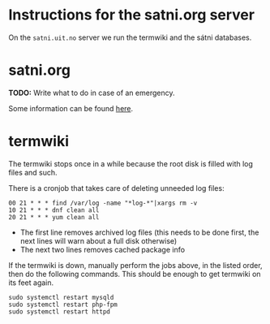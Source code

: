 Instructions for the satni.org server
=====================================

On the `satni.uit.no` server we run the termwiki and the sátni databases.

# satni.org

**TODO:** Write what to do in case of an emergency.

Some information can be found [here](../apps/satni/Setup.html).

# termwiki
The termwiki stops once in a while because the root disk is filled with log files and such.

There is a cronjob that takes care of deleting unneeded log files:
```
00 21 * * * find /var/log -name "*log-*"|xargs rm -v
10 21 * * * dnf clean all
20 21 * * * yum clean all
```

* The first line removes archived log files (this needs to be done first, the next lines will warn about a full disk otherwise)
* The next two lines removes cached package info

If the termwiki is down, manually perform the jobs above, in the listed order, then do the following commands. This should be enough to get termwiki on its feet again.

```
sudo systemctl restart mysqld
sudo systemctl restart php-fpm
sudo systemctl restart httpd
```
